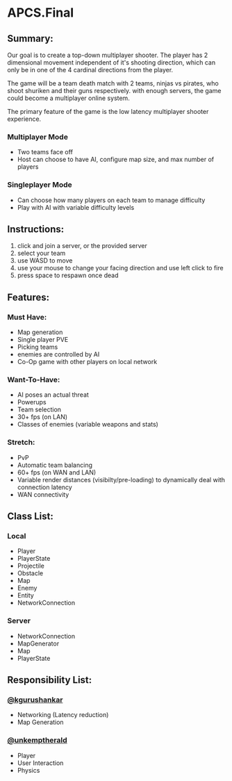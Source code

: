 # APCS.Final
## Summary:
Our goal is to create a top-down multiplayer shooter. The player has 2 dimensional movement independent of it's shooting direction, which can only be in one of the 4 cardinal directions from the player.

The game will be a team death match with 2 teams, ninjas vs pirates, who shoot shuriken and their guns respectively.
with enough servers, the game could become a multiplayer online system.

The primary feature of the game is the low latency multiplayer shooter experience. 

### Multiplayer Mode
* Two teams face off
* Host can choose to have AI, configure map size, and max number of players

### Singleplayer Mode
* Can choose how many players on each team to manage difficulty
* Play with AI with variable difficulty levels

## Instructions:
1. click and join a server, or the provided server
2. select your team
3. use WASD to move
4. use your mouse to change your facing direction and use left click to fire
5. press space to respawn once dead
## Features:
### Must Have:
* Map generation
* Single player PVE
* Picking teams
* enemies are controlled by AI
* Co-Op game with other players on local network
### Want-To-Have:
* AI poses an actual threat
* Powerups
* Team selection
* 30+ fps (on LAN)
* Classes of enemies (variable weapons and stats)
### Stretch:
* PvP
* Automatic team balancing
* 60+ fps (on WAN and LAN)
* Variable render distances (visibilty/pre-loading) to dynamically deal with connection latency
* WAN connectivity

## Class List:
### Local
* Player
* PlayerState
* Projectile
* Obstacle
* Map
* Enemy
* Entity
* NetworkConnection

### Server
* NetworkConnection
* MapGenerator
* Map
* PlayerState

## Responsibility List:
### [@kgurushankar](https://github.com/kgurushankar)
* Networking (Latency reduction)
* Map Generation
### [@unkemptherald](https://github.com/unkemptherald)
* Player
* User Interaction
* Physics

